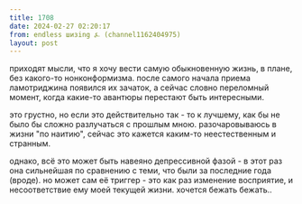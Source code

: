 ```yaml
---
title: 1708
date: 2024-02-27 02:20:17
from: endless шизing ⍼ (channel1162404975)
layout: post
---
```


приходят мысли, что я хочу вести самую обыкновенную жизнь, в плане, без какого-то нонконформизма. после самого начала приема ламотриджина появился их зачаток, а сейчас словно переломный момент, когда какие-то авантюры перестают быть интересными.

это грустно, но если это действительно так - то к лучшему, как бы не было бы сложно разлучаться с прошлым мною. разочаровываюсь в жизни "по наитию", сейчас это кажется каким-то неестественным и странным.

однако, всё это может быть навеяно депрессивной фазой - в этот раз она сильнейшая по сравнению с теми, что были за последние года (вроде). но может сам её триггер - это как раз изменение восприятие, и несоответствие ему моей текущей жизни. хочется бежать бежать..
